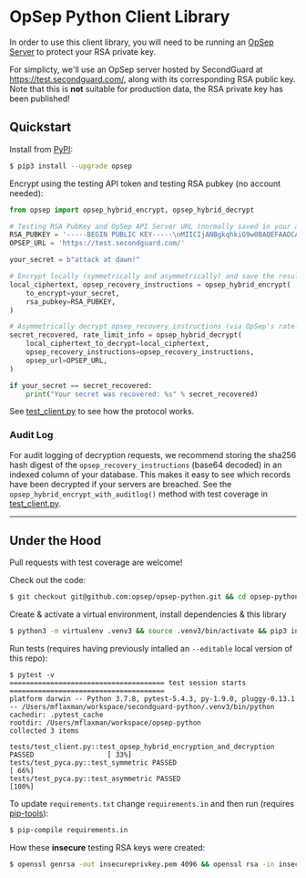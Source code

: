 # OpSep Python Client Library

In order to use this client library, you will need to be running an [OpSep Server](https://github.com/opsep/opsep-server) to protect your RSA private key.

For simplicty, we'll use an OpSep server hosted by SecondGuard at https://test.secondguard.com/, along with its corresponding RSA public key.
Note that this is **not** suitable for production data, the RSA private key has been published!

## Quickstart

Install from [PyPI](https://pypi.org/project/opsep/):
```bash
$ pip3 install --upgrade opsep
```

Encrypt using the testing API token and testing RSA pubkey (no account needed):
```python
from opsep import opsep_hybrid_encrypt, opsep_hybrid_decrypt

# Testing RSA PubKey and OpSep API Server URL (normally saved in your app's config)
RSA_PUBKEY = '-----BEGIN PUBLIC KEY-----\nMIICIjANBgkqhkiG9w0BAQEFAAOCAg8AMIICCgKCAgEA7q4R3soRD2CrjL13OK6Y\nSBG8wpjP5sbfkL0QhpJMH87grlR2SS3CUnbYCOONzQiJ3OuKAViy/lMw1KsmG9Nn\nhAot2acg1iNyZRY33LR2jwmfFF+2iRp0itPQeOHY6GS8m3WLCMtC/kWUq0Bl5g1P\nYa9JXwSkTTRJunNH0TPk8uqwFeVhpT336M1H6ed105L8a8W3mpSwlwePron7pLf7\nwD32m9RT0nNdnHBDQCsUKS/Gdp+saLYWTgj0rpnQCe8f1p3g36Gm0gTzr3X0Adow\n8gIPfxO4HU/0cdL+Pw4mpcsWJ4531taRLLGb+a2la2zAUteYcS+8d4Nb8Omkbz39\nPylvKP6R1kHElqlF3BnwUp0AdcAvOLdeX8kYUlbKE8xwjHm/KwwleKlcAZDam7hC\nRw72JUQiod0E7My+SiZ3Ij5zKnxZXmAF5BX8T+YSqSzR4Qdp2QU9L9GgAZo/HPBN\nwME9v8usjEzrEItSSg3Nn10+J+ygsCqjrCT8CnSvD8wEyDSdO/Jly9DnWJ6B2HJE\nOc4wxWGFTCE0wiQOwC3IPNxFhuWun6/4tsEQcDs5XHaBXIHry5WCiVkjwa2pc95x\niXcfoQWr1A/jLe/MrZyN4yrgDK9mmQxxNzVfLj8S9NPjJMv+K7BKvtOmvoqsf13K\n6hYJGkAdR0d99DNFlllRm7cCAwEAAQ==\n-----END PUBLIC KEY-----\n'
OPSEP_URL = 'https://test.secondguard.com/'

your_secret = b"attack at dawn!"

# Encrypt locally (symmetrically and asymmetrically) and save the results to your DB:
local_ciphertext, opsep_recovery_instructions = opsep_hybrid_encrypt(
    to_encrypt=your_secret,
    rsa_pubkey=RSA_PUBKEY, 
)

# Asymmetrically decrypt opsep_recovery_instructions (via OpSep's rate-limited API) and use it to symmetrically decrypt local_ciphertext: 
secret_recovered, rate_limit_info = opsep_hybrid_decrypt( 
    local_ciphertext_to_decrypt=local_ciphertext, 
    opsep_recovery_instructions=opsep_recovery_instructions,
    opsep_url=OPSEP_URL,
)

if your_secret == secret_recovered:
    print("Your secret was recovered: %s" % secret_recovered)
```

See [test_client.py](https://github.com/opsep/opsep-python/blob/master/tests/test_client.py) to see how the protocol works.

### Audit Log
For audit logging of decryption requests, we recommend storing the sha256 hash digest of the `opsep_recovery_instructions` (base64 decoded) in an indexed column of your database. This makes it easy to see which records have been decrypted if your servers are breached. See the `opsep_hybrid_encrypt_with_auditlog()` method with test coverage in [test_client.py](https://github.com/opsep/opsep-python/blob/master/tests/test_client.py).


---

## Under the Hood

Pull requests with test coverage are welcome!

Check out the code:
```bash
$ git checkout git@github.com:opsep/opsep-python.git && cd opsep-python.git
```

Create & activate a virtual environment, install dependencies & this library
```bash
$ python3 -m virtualenv .venv3 && source .venv3/bin/activate && pip3 install -r requirements.txt && pip3 install --editable .
```

Run tests (requires having previously intalled an `--editable` local version of this repo):
```
$ pytest -v
====================================== test session starts ======================================
platform darwin -- Python 3.7.8, pytest-5.4.3, py-1.9.0, pluggy-0.13.1 -- /Users/mflaxman/workspace/secondguard-python/.venv3/bin/python
cachedir: .pytest_cache
rootdir: /Users/mflaxman/workspace/opsep-python
collected 3 items                                                                               

tests/test_client.py::test_opsep_hybrid_encryption_and_decryption PASSED                  [ 33%]
tests/test_pyca.py::test_symmetric PASSED                                                 [ 66%]
tests/test_pyca.py::test_asymmetric PASSED                                                [100%]
```

To update `requirements.txt` change `requirements.in` and then run (requires [pip-tools](https://github.com/jazzband/pip-tools)):
```bash
$ pip-compile requirements.in
```

How these **insecure** testing RSA keys were created:
```bash
$ openssl genrsa -out insecureprivkey.pem 4096 && openssl rsa -in insecureprivkey.pem -pubout -out insecurepubkey.crt
```
